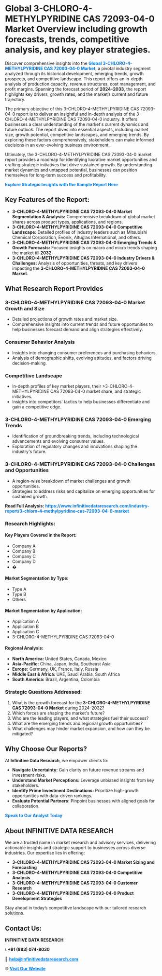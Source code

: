 <h1>Global 3-CHLORO-4-METHYLPYRIDINE CAS 72093-04-0 Market Overview including growth forecasts, trends, competitive analysis, and key player strategies.</h1>
<p>
Discover comprehensive insights into the 
<a href="https://www.infinitivedataresearch.com/industry-report/3-chloro-4-methylpyridine-cas-72093-04-0-market" rel="dofollow" style="color: #007BFF; text-decoration: none;"><strong>Global 3-CHLORO-4-METHYLPYRIDINE CAS 72093-04-0 Market</strong></a>, a pivotal industry segment analyzed through its historical development, emerging trends, growth prospects, and competitive landscape. This report offers an in-depth analysis of production capacity, revenue structures, cost management, and profit margins. Spanning the forecast period of <strong>2024–2033</strong>, the report highlights key drivers, growth rates, and the market’s current and future trajectory.
</p>
<p>
The primary objective of this 3-CHLORO-4-METHYLPYRIDINE CAS 72093-04-0 report is to deliver an insightful and in-depth analysis of the 3-CHLORO-4-METHYLPYRIDINE CAS 72093-04-0 industry. It offers businesses a clear understanding of the market's current dynamics and future outlook. The report dives into essential aspects, including market size, growth potential, competitive landscapes, and emerging trends. By exploring these factors comprehensively, stakeholders can make informed decisions in an ever-evolving business environment.
</p>
<p>
Ultimately, the 3-CHLORO-4-METHYLPYRIDINE CAS 72093-04-0 market report provides a roadmap for identifying lucrative market opportunities and crafting strategic initiatives that drive sustained growth. By understanding market dynamics and untapped potential, businesses can position themselves for long-term success and profitability.
</p>
<p>
<a href="https://www.infinitivedataresearch.com/request-sample/reportId=110474" style="color: #007BFF; text-decoration: none;"><strong>Explore Strategic Insights with the Sample Report Here</strong></a>
</p>

<h2>Key Features of the Report:</h2>
<ul>
<li><strong>3-CHLORO-4-METHYLPYRIDINE CAS 72093-04-0 Market Segmentation & Analysis:</strong> Comprehensive breakdown of global market shares across product types, applications, and regions.</li>
<li><strong>3-CHLORO-4-METHYLPYRIDINE CAS 72093-04-0 Competitive Landscape:</strong> Detailed profiles of industry leaders such as Mitsubishi Chemical Corporation, Evonik, Altuglas International, and others.</li>
<li><strong>3-CHLORO-4-METHYLPYRIDINE CAS 72093-04-0 Emerging Trends & Growth Forecasts:</strong> Focused insights on macro and micro trends shaping the market till <strong>2032</strong>.</li>
<li><strong>3-CHLORO-4-METHYLPYRIDINE CAS 72093-04-0 Industry Drivers & Challenges:</strong> Analysis of opportunities, threats, and key drivers impacting the <strong>3-CHLORO-4-METHYLPYRIDINE CAS 72093-04-0 Market</strong>.</li>
</ul>

<h2>What Research Report Provides</h2>
<h3>3-CHLORO-4-METHYLPYRIDINE CAS 72093-04-0 Market Growth and Size</h3>
<ul>
<li>Detailed projections of growth rates and market size.</li>
<li>Comprehensive insights into current trends and future opportunities to help businesses forecast demand and align strategies effectively.</li>
</ul>

<h3>Consumer Behavior Analysis</h3>
<ul>
<li>Insights into changing consumer preferences and purchasing behaviors.</li>
<li>Analysis of demographic shifts, evolving attitudes, and factors driving decision-making.</li>
</ul>

<h3>Competitive Landscape</h3>
<ul>
<li>In-depth profiles of key market players, their >3-CHLORO-4-METHYLPYRIDINE CAS 72093-04-0 market share, and strategic initiatives.</li>
<li>Insights into competitors' tactics to help businesses differentiate and gain a competitive edge.</li>
</ul>

<h3>3-CHLORO-4-METHYLPYRIDINE CAS 72093-04-0 Emerging Trends</h3>
<ul>
<li>Identification of groundbreaking trends, including technological advancements and evolving consumer values.</li>
<li>Exploration of regulatory changes and innovations shaping the industry's future.</li>
</ul>

<h3>3-CHLORO-4-METHYLPYRIDINE CAS 72093-04-0 Challenges and Opportunities</h3>
<ul>
<li>A region-wise breakdown of market challenges and growth opportunities.</li>
<li>Strategies to address risks and capitalize on emerging opportunities for sustained growth.</li>
</ul>
<p><strong>Read Full Analysis:</strong> <a href="https://www.infinitivedataresearch.com/industry-report/3-chloro-4-methylpyridine-cas-72093-04-0-market" rel="dofollow" style="color: #007BFF; text-decoration: none;"><strong>https://www.infinitivedataresearch.com/industry-report/3-chloro-4-methylpyridine-cas-72093-04-0-market</strong></a></p>
<h3>Research Highlights:</h3>
<h4>Key Players Covered in the Report:</h4>
<ul><li>Company A</li><li>Company B</li><li>Company C</li><li>Company D</li><li>�</li></ul>
<h4>Market Segmentation by Type:</h4>
<ul><li>Type A</li><li>Type B</li><li>Others</li></ul>
<h4>Market Segmentation by Application:</h4>
<ul><li>Application A</li><li>Application B</li><li>Application C</li><li>3-CHLORO-4-METHYLPYRIDINE CAS 72093-04-0</li></ul>

<h4>Regional Analysis:</h4>
<ul>
<li><strong>North America:</strong> United States, Canada, Mexico</li>
<li><strong>Asia-Pacific:</strong> China, Japan, India, Southeast Asia</li>
<li><strong>Europe:</strong> Germany, UK, France, Italy, Russia</li>
<li><strong>Middle East & Africa:</strong> UAE, Saudi Arabia, South Africa</li>
<li><strong>South America:</strong> Brazil, Argentina, Colombia</li>
</ul>

<h3>Strategic Questions Addressed:</h3>
<ol>
<li>What is the growth forecast for the <strong>3-CHLORO-4-METHYLPYRIDINE CAS 72093-04-0 Market</strong> during 2024–2032?</li>
<li>Which forces are shaping the market's future?</li>
<li>Who are the leading players, and what strategies fuel their success?</li>
<li>What are the emerging trends and regional growth opportunities?</li>
<li>What challenges may hinder market expansion, and how can they be mitigated?</li>
</ol>

<h2>Why Choose Our Reports?</h2>
<p>At <strong>Infinitive Data Research</strong>, we empower clients to:</p>
<ul>
<li><strong>Navigate Uncertainty:</strong> Gain clarity on future revenue streams and investment risks.</li>
<li><strong>Understand Market Perceptions:</strong> Leverage unbiased insights from key stakeholders.</li>
<li><strong>Identify Prime Investment Destinations:</strong> Prioritize high-growth opportunities with data-driven rankings.</li>
<li><strong>Evaluate Potential Partners:</strong> Pinpoint businesses with aligned goals for collaboration.</li>
</ul>
<p><a href="https://www.infinitivedataresearch.com/industry-report/3-chloro-4-methylpyridine-cas-72093-04-0-market" rel="dofollow" style="color: #007BFF; text-decoration: none;"><strong>Speak to Our Analyst Today</strong></a></p>

<h2>About INFINITIVE DATA RESEARCH</h2>
<p>We are a trusted name in market research and advisory services, delivering actionable insights and strategic support to businesses across diverse industries. Our expertise lies in offering:</p>
<ul>
<li><strong>3-CHLORO-4-METHYLPYRIDINE CAS 72093-04-0 Market Sizing and Forecasting</strong></li>
<li><strong>3-CHLORO-4-METHYLPYRIDINE CAS 72093-04-0 Competitive Analysis</strong></li>
<li><strong>3-CHLORO-4-METHYLPYRIDINE CAS 72093-04-0 Customer Research</strong></li>
<li><strong>3-CHLORO-4-METHYLPYRIDINE CAS 72093-04-0 Product Development Strategies</strong></li>
</ul>
<p>Stay ahead in today’s competitive landscape with our tailored research solutions.</p>

<h2>Contact Us:</h2>
<p><strong>INFINITIVE DATA RESEARCH</strong></p>
<p>📞 <strong>+91 (883) 074-8030</strong></p>
<p>📧 <strong><a href="mailto:help@infinitivedataresearch.com" style="color: #007BFF;">help@infinitivedataresearch.com</a></strong></p>
<p>🌐 <strong><a href="https://www.infinitivedataresearch.com" rel="dofollow" style="color: #007BFF;">Visit Our Website</a></strong></p>